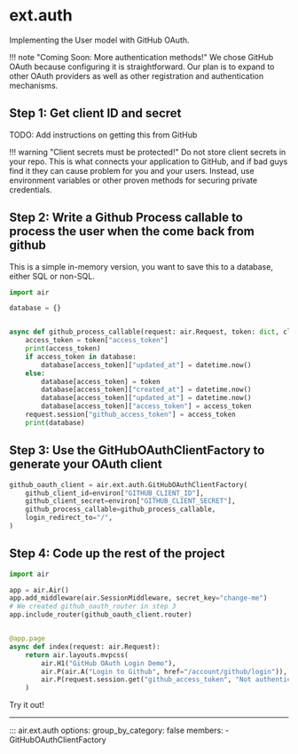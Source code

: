 # ext.auth

Implementing the User model with GitHub OAuth.

!!! note "Coming Soon: More authentication methods!"
    We chose GitHub OAuth because configuring it is straightforward. Our plan is to expand to other OAuth providers as well as other registration and authentication mechanisms.

## Step 1: Get client ID and secret

TODO: Add instructions on getting this from GitHub

!!! warning "Client secrets must be protected!"
    Do not store client secrets in your repo. This is what connects your application to GitHub, and if bad guys find it they can cause problem for you and your users. Instead, use environment variables or other proven methods for securing private credentials.


## Step 2: Write a Github Process callable to process the user when the come back from github

This is a simple in-memory version, you want to save this to a database, either SQL or non-SQL.

```python
import air

database = {}


async def github_process_callable(request: air.Request, token: dict, client: str = "") -> None:
    access_token = token["access_token"]
    print(access_token)
    if access_token in database:
        database[access_token]["updated_at"] = datetime.now()
    else:
        database[access_token] = token
        database[access_token]["created_at"] = datetime.now()
        database[access_token]["updated_at"] = datetime.now()
        database[access_token]["access_token"] = access_token
    request.session["github_access_token"] = access_token
    print(database)
```

## Step 3: Use the GitHubOAuthClientFactory to generate your OAuth client

```python
github_oauth_client = air.ext.auth.GitHubOAuthClientFactory(
    github_client_id=environ["GITHUB_CLIENT_ID"],
    github_client_secret=environ["GITHUB_CLIENT_SECRET"],
    github_process_callable=github_process_callable,
    login_redirect_to="/",
)
```

## Step 4: Code up the rest of the project


```python
import air

app = air.Air()
app.add_middleware(air.SessionMiddleware, secret_key="change-me")
# We created github_oauth_router in step 3
app.include_router(github_oauth_client.router)


@app.page
async def index(request: air.Request):
    return air.layouts.mvpcss(
        air.H1("GitHub OAuth Login Demo"),
        air.P(air.A("Login to Github", href="/account/github/login")),
        air.P(request.session.get("github_access_token", "Not authenticated yet")),
    )
```

Try it out!

---


::: air.ext.auth
    options:
      group_by_category: false
      members:
        - GitHubOAuthClientFactory
